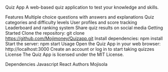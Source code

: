 Quiz App
A web-based quiz application to test your knowledge and skills.

Features
Multiple choice questions with answers and explanations
Quiz categories and difficulty levels
User profiles and score tracking
Leaderboard and ranking system
Share quiz results on social media
Getting Started
Clone the repository: git clone https://github.com/Mojimoney/Quizapp.git
Install dependencies: npm install
Start the server: npm start
Usage
Open the Quiz App in your web browser: http://localhost:3000
Create an account or log in to start taking quizzes
License
The Quiz App is licensed under the MIT License.

Dependencies
Javascript
React
Authors
Mojisola

